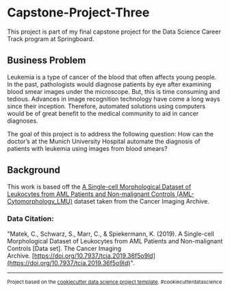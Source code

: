 Capstone-Project-Three
==============================

This project is part of my final capstone project for the Data Science Career Track program at Springboard.

## Business Problem
Leukemia is a type of cancer of the blood that often affects young people. In the past, pathologists would diagnose patients by eye after examining blood smear images under the microscope. But, this is time consuming and tedious. Advances in image recognition technology have come a long ways since their inception. Therefore, automated solutions using computers would be of great benefit to the medical community to aid in cancer diagnoses.

The goal of this project is to address the following question: How can the doctor’s at the Munich University Hospital automate the diagnosis of patients with leukemia using images from blood smears?

## Background

This work is based off the [A Single-cell Morphological Dataset of Leukocytes from AML Patients and Non-malignant Controls (AML-Cytomorphology_LMU)](https://wiki.cancerimagingarchive.net/pages/viewpage.action?pageId=61080958#61080958bcab02c187174a288dbcbf95d26179e8) dataset taken from the Cancer Imaging Archive.

### Data Citation:
"Matek, C., Schwarz, S., Marr, C., & Spiekermann, K. (2019). A Single-cell Morphological Dataset of Leukocytes from AML Patients and Non-malignant Controls [Data set]. The Cancer Imaging Archive. [https://doi.org/10.7937/tcia.2019.36f5o9ld](https://doi.org/10.7937/tcia.2019.36f5o9ld)".


--------

<p><small>Project based on the <a target="_blank" href="https://drivendata.github.io/cookiecutter-data-science/">cookiecutter data science project template</a>. #cookiecutterdatascience</small></p>

